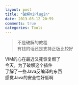 ```yaml
---
layout: post
title: "破解ViPlugin"
date: 2013-03-12 20:59
comments: true
categories: Tools
---
```


> 不是破解的教程  
> 有钱的话还是支持正版比较好

VIM的心在最近又死恢复燃了  
今天，为了破解这个插件  
了解了一些Java反编译的东西  
感觉Java的安全性好低啊  

